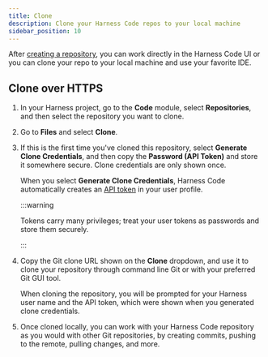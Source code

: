 ```yaml
---
title: Clone
description: Clone your Harness Code repos to your local machine
sidebar_position: 10
---
```


After [creating a repository](../config-repos/create-repo.md), you can work directly in the Harness Code UI or you can clone your repo to your local machine and use your favorite IDE.

## Clone over HTTPS

1. In your Harness project, go to the **Code** module, select **Repositories**, and then select the repository you want to clone.
2. Go to **Files** and select **Clone**.
3. If this is the first time you've cloned this repository, select **Generate Clone Credentials**, and then copy the **Password (API Token)** and store it somewhere secure. Clone credentials are only shown once.

   When you select **Generate Clone Credentials**, Harness Code automatically creates an [API token](/docs/platform/automation/api/add-and-manage-api-keys) in your user profile.

   :::warning

   Tokens carry many privileges; treat your user tokens as passwords and store them securely.

   :::

4. Copy the Git clone URL shown on the **Clone** dropdown, and use it to clone your repository through command line Git or with your preferred Git GUI tool.

   When cloning the repository, you will be prompted for your Harness user name and the API token, which were shown when you generated clone credentials.

5. Once cloned locally, you can work with your Harness Code repository as you would with other Git repositories, by creating commits, pushing to the remote, pulling changes, and more.
